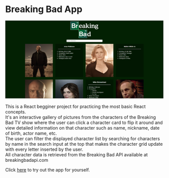 # Breaking Bad App

<img src="screenshots/BreakingBad2.png" width="500">

This is a React begginer project for practicing the most basic React concepts.<br/>
It's an interactive gallery of pictures from the characters of the Breaking Bad TV show where the user can click a character card to flip it around and view detailed information on that character such as name, nickname, date of birth, actor name, etc.<br/>
The user can filter the displayed character list by searching for characters by name in the search input at the top that makes the character grid update with every letter inserted by the user.<br/>
All character data is retrieved from the Breaking Bad API available at breakingbadapi.com

Click <a href="https://adtx.github.io/todo-list-app/" target="_blank">here</a> to try out the app for yourself.